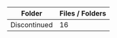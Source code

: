 | Folder       |   Files / Folders |
|--------------|-------------------|
| Discontinued |                16 |
